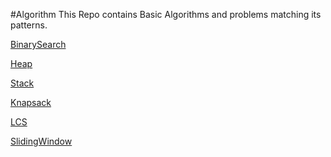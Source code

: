 #Algorithm
This Repo contains Basic Algorithms and problems matching its patterns.

[BinarySearch](https://github.com/ravindra-gadiparthi/algorithm/blob/main/src/org/algo/binarysearch/README.md)

[Heap](https://github.com/ravindra-gadiparthi/algorithm/tree/main/src/org/algo/heap/README.md)

[Stack](https://github.com/ravindra-gadiparthi/algorithm/tree/main/src/org/algo/stack/README.md)

[Knapsack](https://github.com/ravindra-gadiparthi/algorithm/blob/main/src/org/algo/dp/knapsack/bounded/README.md)

[LCS](https://github.com/ravindra-gadiparthi/algorithm/blob/main/src/org/algo/lcs/README.md)

[SlidingWindow](https://github.com/ravindra-gadiparthi/algorithm/blob/main/src/org/algo/slidingwindow/README.md)